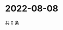 # 2022-08-08

共 0 条

<!-- BEGIN WEIBO -->
<!-- 最后更新时间 Mon Aug 08 2022 19:13:46 GMT+0800 (China Standard Time) -->

<!-- END WEIBO -->
